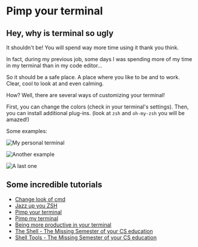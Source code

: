 # Pimp your terminal

## Hey, why is terminal so ugly

It shouldn't be! You will spend way more time using it thank you think.

In fact, during my previous job, some days I was spending more of my time in my terminal than in my code editor...

So it should be a safe place. A place where you like to be and to work. Clear, cool to look at and even calming.

How? Well, there are several ways of customizing your terminal!

First, you can change the colors (check in your terminal's settings).
Then, you can install additional plug-ins. (look at `zsh` and `oh-my-zsh` you will be amazed!)

Some examples:

![My personal terminal](./assets/my-terminal.png)

![Another example](./assets/pimp1.png)

![A last one](./assets/pimp2.png)

## Some incredible tutorials

- [Change look of cmd](https://www.windowscentral.com/how-change-appearance-command-prompt-windows-10)
- [Jazz up you ZSH](https://www.freecodecamp.org/news/jazz-up-your-zsh-terminal-in-seven-steps-a-visual-guide-e81a8fd59a38/)
- [Pimp your terminal](https://cschroeter.net/pimp-your-terminal/)
- [Pimp my terminal](https://drasite.com/blog/Pimp%20my%20terminal)
- [Being more productive in your terminal](https://medium.com/@ivanaugustobd/your-terminal-can-be-much-much-more-productive-5256424658e8)
- [The Shell - The Missing Semester of your CS education](https://missing.csail.mit.edu/2020/course-shell/)
- [Shell Tools - The Missing Semester of your CS education](https://missing.csail.mit.edu/2020/shell-tools/)

